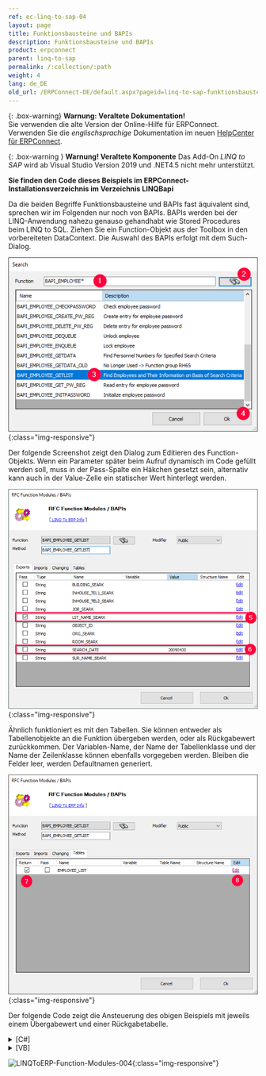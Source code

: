 ```yaml
---
ref: ec-linq-to-sap-04
layout: page
title: Funktionsbausteine und BAPIs
description: Funktionsbausteine und BAPIs
product: erpconnect
parent: linq-to-sap
permalink: /:collection/:path
weight: 4
lang: de_DE
old_url: /ERPConnect-DE/default.aspx?pageid=linq-to-sap-funktionsbausteine-und-bapis
---
```


{: .box-warning}
**Warnung: Veraltete Dokumentation!** <br>
Sie verwenden die alte Version der Online-Hilfe für ERPConnect.<br>
Verwenden Sie die *englischsprachige* Dokumentation im neuen [HelpCenter für ERPConnect](https://helpcenter.theobald-software.com/erpconnect/documentation/introduction/).

{: .box-warning }
**Warnung! Veraltete Komponente** 
Das Add-On *LINQ to SAP* wird ab Visual Studio Version 2019 und .NET4.5 nicht mehr unterstützt.

**Sie finden den Code dieses Beispiels im ERPConnect-Installationsverzeichnis im Verzeichnis LINQBapi** 

Da die beiden Begriffe Funktionsbausteine und BAPIs fast äquivalent sind, sprechen wir im Folgenden nur noch von BAPIs. BAPIs werden bei der LINQ-Anwendung nahezu genauso gehandhabt wie Stored Procedures beim LINQ to SQL. Ziehen Sie ein Function-Objekt aus der Toolbox in den vorbereiteten DataContext. Die Auswahl des BAPIs erfolgt mit dem Such-Dialog.

![LINQToERP-Function-Modules-001](/img/content/LINQToERP-Function-Modules-001.png){:class="img-responsive"}

Der folgende Screenshot zeigt den Dialog zum Editieren des Function-Objekts. Wenn ein Parameter später beim Aufruf dynamisch im Code gefüllt werden soll, muss in der Pass-Spalte ein Häkchen gesetzt sein, alternativ kann auch in der Value-Zelle ein statischer Wert hinterlegt werden.

![LINQToERP-Function-Modules-002](/img/content/LINQToERP-Function-Modules-002.png){:class="img-responsive"}

Ähnlich funktioniert es mit den Tabellen. Sie können entweder als Tabellenobjekte an die Funktion übergeben werden, oder als Rückgabewert zurückkommen. Der Variablen-Name, der Name der Tabellenklasse und der Name der Zeilenklasse können ebenfalls vorgegeben werden. Bleiben die Felder leer, werden Defaultnamen generiert. 

![LINQToERP-Function-Modules-003](/img/content/LINQToERP-Function-Modules-003.png){:class="img-responsive"}

Der folgende Code zeigt die Ansteuerung des obigen Beispiels mit jeweils einem Übergabewert und einer Rückgabetabelle. 

<details>
<summary>[C#]</summary>
{% highlight csharp %}
SAPContext sc = new SAPContext("TestUser","SECRET01");
var MyEmpls = sc.BAPI_EMPLOYEE_GETLIST("T*"); 
foreach (var Empl in MyEmpls) 
   Console.WriteLine(Empl.PERNR + " " + Empl.ENAME); 
Console.ReadLine();
{% endhighlight %}
</details>

<details>
<summary>[VB]</summary>
{% highlight visualbasic %}
Dim sc As New LINQTable.SAPContext("TestUser", "SECRET01") 
  
Dim MyEmpls = From t In sc.BAPI_EMPLOYEE_GETLIST("T*") Select t 
  
For Each Empl In MyEmpls 
   Console.WriteLine(Empl.PERNR & " " & Empl.ENAME) 
Next 
  
Console.ReadLine()
{% endhighlight %}
</details>

![LINQToERP-Function-Modules-004](/img/content/LINQToERP-Function-Modules-004.png){:class="img-responsive"}
